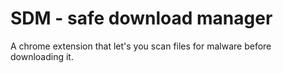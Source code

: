 # SDM - safe download manager
A chrome extension that let's you scan files for malware before downloading it.